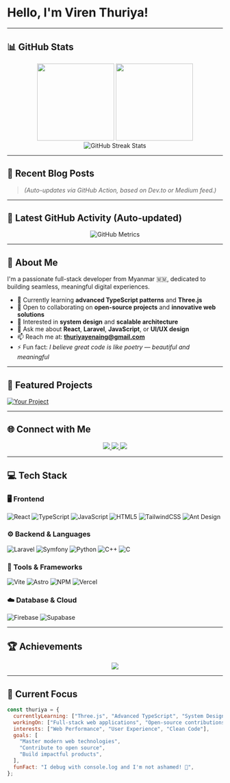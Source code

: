 # Hello, I'm Viren Thuriya!



---

## 📊 GitHub Stats

<div align="center">
  <img height="180em" src="https://github-readme-stats.vercel.app/api?username=theYE-8266-viren-Nai&show_icons=true&theme=tokyonight&include_all_commits=true&count_private=true" />
  <img height="180em" src="https://github-readme-stats.vercel.app/api/top-langs/?username=theYE-8266-viren-Nai&layout=compact&langs_count=12&theme=tokyonight" />
</div>

<div align="center">
  <img src="https://streak-stats.demolab.com?user=theYE-8266-viren-Nai&theme=tokyonight&hide_border=true" alt="GitHub Streak Stats" />
</div>

---

## 📝 Recent Blog Posts

<!-- BLOG-POST-LIST:START -->
<!-- BLOG-POST-LIST:END -->

> _(Auto-updates via GitHub Action, based on Dev.to or Medium feed.)_

---

## 🧠 Latest GitHub Activity (Auto-updated)

<div align="center">
  <img src="./metrics.svg" alt="GitHub Metrics" />
</div>

---

## 🚀 About Me

I'm a passionate full-stack developer from Myanmar 🇲🇲, dedicated to building seamless, meaningful digital experiences.

- 🌱 Currently learning **advanced TypeScript patterns** and **Three.js**
- 👯 Open to collaborating on **open-source projects** and **innovative web solutions**
- 🤔 Interested in **system design** and **scalable architecture**
- 💬 Ask me about **React**, **Laravel**, **JavaScript**, or **UI/UX design**
- 📫 Reach me at: **thuriyayenaing@gmail.com**
- ⚡ Fun fact: *I believe great code is like poetry — beautiful and meaningful*

---

## 🔧 Featured Projects

[![Your Project](https://github-readme-stats.vercel.app/api/pin/?username=theYE-8266-viren-Nai&repo=your-repo-name&theme=tokyonight)](https://github.com/theYE-8266-viren-Nai/your-repo-name)

---

## 🌐 Connect with Me

<div align="center">
  <a href="https://facebook.com/thuriyaye.naing">
    <img src="https://img.shields.io/badge/Facebook-%231877F2.svg?style=for-the-badge&logo=Facebook&logoColor=white" />
  </a>
  <a href="https://instagram.com/virern_thuriya">
    <img src="https://img.shields.io/badge/Instagram-%23E4405F.svg?style=for-the-badge&logo=Instagram&logoColor=white" />
  </a>
  <a href="mailto:thuriyayenaing@gmail.com">
    <img src="https://img.shields.io/badge/Email-D14836?style=for-the-badge&logo=gmail&logoColor=white" />
  </a>
</div>

---

## 💻 Tech Stack

### 🖥️ Frontend

![React](https://img.shields.io/badge/react-%2320232a.svg?style=for-the-badge&logo=react&logoColor=%2361DAFB)
![TypeScript](https://img.shields.io/badge/typescript-%23007ACC.svg?style=for-the-badge&logo=typescript&logoColor=white)
![JavaScript](https://img.shields.io/badge/javascript-%23323330.svg?style=for-the-badge&logo=javascript&logoColor=%23F7DF1E)
![HTML5](https://img.shields.io/badge/html5-%23E34F26.svg?style=for-the-badge&logo=html5&logoColor=white)
![TailwindCSS](https://img.shields.io/badge/tailwindcss-%2338B2AC.svg?style=for-the-badge&logo=tailwind-css&logoColor=white)
![Ant Design](https://img.shields.io/badge/-AntDesign-%230170FE?style=for-the-badge&logo=ant-design&logoColor=white)

### ⚙️ Backend & Languages

![Laravel](https://img.shields.io/badge/laravel-%23FF2D20.svg?style=for-the-badge&logo=laravel&logoColor=white)
![Symfony](https://img.shields.io/badge/symfony-%23000000.svg?style=for-the-badge&logo=symfony&logoColor=white)
![Python](https://img.shields.io/badge/python-3670A0?style=for-the-badge&logo=python&logoColor=ffdd54)
![C++](https://img.shields.io/badge/c++-%2300599C.svg?style=for-the-badge&logo=c%2B%2B&logoColor=white)
![C](https://img.shields.io/badge/c-%2300599C.svg?style=for-the-badge&logo=c&logoColor=white)

### 🧰 Tools & Frameworks

![Vite](https://img.shields.io/badge/vite-%23646CFF.svg?style=for-the-badge&logo=vite&logoColor=white)
![Astro](https://img.shields.io/badge/astro-%232C2052.svg?style=for-the-badge&logo=astro&logoColor=white)
![NPM](https://img.shields.io/badge/NPM-%23CB3837.svg?style=for-the-badge&logo=npm&logoColor=white)
![Vercel](https://img.shields.io/badge/vercel-%23000000.svg?style=for-the-badge&logo=vercel&logoColor=white)

### ☁️ Database & Cloud

![Firebase](https://img.shields.io/badge/firebase-%23039BE5.svg?style=for-the-badge&logo=firebase)
![Supabase](https://img.shields.io/badge/Supabase-3ECF8E?style=for-the-badge&logo=supabase&logoColor=white)

---

## 🏆 Achievements

<div align="center">
  <img src="https://github-profile-trophy.vercel.app/?username=theYE-8266-viren-Nai&theme=tokyonight&no-frame=false&no-bg=false&margin-w=4&row=1" />
</div>

---

## 🎯 Current Focus

```js
const thuriya = {
  currentlyLearning: ["Three.js", "Advanced TypeScript", "System Design"],
  workingOn: ["Full-stack web applications", "Open-source contributions"],
  interests: ["Web Performance", "User Experience", "Clean Code"],
  goals: [
    "Master modern web technologies",
    "Contribute to open source",
    "Build impactful products",
  ],
  funFact: "I debug with console.log and I'm not ashamed! 🐛",
};
